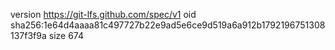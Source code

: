 version https://git-lfs.github.com/spec/v1
oid sha256:1e64d4aaaa81c497727b22e9ad5e6ce9d519a6a912b1792196751308137f3f9a
size 674
